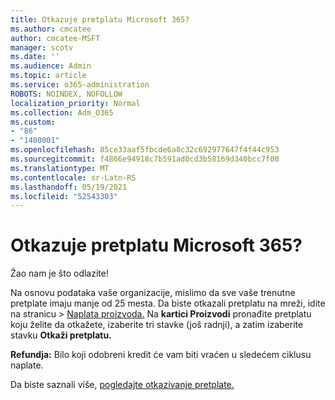 ```yaml
---
title: Otkazuje pretplatu Microsoft 365?
ms.author: cmcatee
author: cmcatee-MSFT
manager: scotv
ms.date: ''
ms.audience: Admin
ms.topic: article
ms.service: o365-administration
ROBOTS: NOINDEX, NOFOLLOW
localization_priority: Normal
ms.collection: Adm_O365
ms.custom:
- "86"
- "1400001"
ms.openlocfilehash: 85ce33aaf5fbcde6a8c32c692977647f4f44c953
ms.sourcegitcommit: f4866e94918c7b591ad0cd3b58169d340bcc7f00
ms.translationtype: MT
ms.contentlocale: sr-Latn-RS
ms.lasthandoff: 05/19/2021
ms.locfileid: "52543303"
---
```

# <a name="canceling-your-microsoft-365-subscription"></a>Otkazuje pretplatu Microsoft 365?

Žao nam je što odlazite!
  
Na osnovu podataka vaše organizacije, mislimo da sve vaše trenutne pretplate imaju manje od 25 mesta. Da biste otkazali pretplatu na  mreži, idite na stranicu \> [Naplata proizvoda.](https://go.microsoft.com/fwlink/p/?linkid=842054) Na **kartici Proizvodi** pronađite pretplatu koju želite da otkažete, izaberite tri stavke (još radnji), a zatim izaberite stavku **Otkaži pretplatu.**
  
**Refundja:** Bilo koji odobreni kredit će vam biti vraćen u sledećem ciklusu naplate.

Da biste saznali više, [pogledajte otkazivanje pretplate.](/microsoft-365/commerce/subscriptions/cancel-your-subscription)